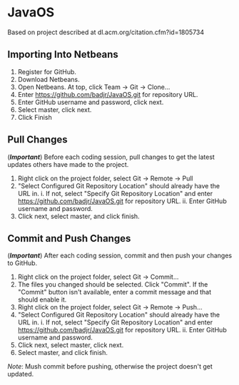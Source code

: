 JavaOS
======

Based on project described at dl.acm.org/citation.cfm?id=1805734

Importing Into Netbeans
-----
1. Register for GitHub.
2. Download Netbeans.
3. Open Netbeans. At top, click Team -> Git -> Clone...
4. Enter https://github.com/badjr/JavaOS.git for repository URL.
5. Enter GitHub username and password, click next.
6. Select master, click next.
7. Click Finish

Pull Changes
-----
(***Important***) Before each coding session, pull changes to get the latest updates others have made to the project.

1. Right click on the project folder, select Git -> Remote -> Pull
2. "Select Configured Git Repository Location" should already have the URL in.
    i. If not, select "Specify Git Repository Location" and enter https://github.com/badjr/JavaOS.git for repository URL.
    ii. Enter GitHub username and password.
3. Click next, select master, and click finish.

Commit and Push Changes
-----
(***Important***) After each coding session, commit and then push your changes to GitHub.

1. Right click on the project folder, select Git -> Commit...
2. The files you changed should be selected. Click "Commit".
    If the "Commit" button isn't available, enter a commit message and that should enable it.
3. Right click on the project folder, select Git -> Remote -> Push...
4. "Select Configured Git Repository Location" should already have the URL in.
    i. If not, select "Specify Git Repository Location" and enter https://github.com/badjr/JavaOS.git for repository URL.
    ii. Enter GitHub username and password.
5. Click next, select master, click next.
6. Select master, and click finish.

*Note*: Mush commit before pushing, otherwise the project doesn't get updated.
